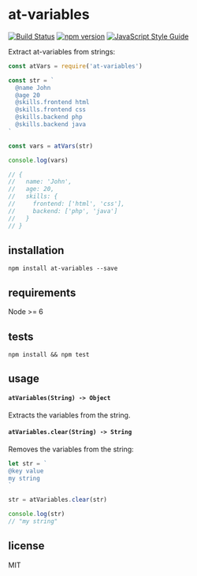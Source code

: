 # at-variables

[![Build Status](https://travis-ci.org/gsantiago/at-variables.svg?branch=master)](https://travis-ci.org/gsantiago/at-variables)
[![npm version](https://badge.fury.io/js/at-variables.svg)](http://badge.fury.io/js/at-variables)
[![JavaScript Style Guide](https://img.shields.io/badge/code%20style-standard-brightgreen.svg)](http://standardjs.com/)

Extract at-variables from strings:

```js
const atVars = require('at-variables')

const str = `
  @name John
  @age 20
  @skills.frontend html
  @skills.frontend css
  @skills.backend php
  @skills.backend java
`

const vars = atVars(str)

console.log(vars)

// {
//   name: 'John',
//   age: 20,
//   skills: {
//     frontend: ['html', 'css'],
//     backend: ['php', 'java']
//   }
// }
```

## installation

`npm install at-variables --save`

## requirements

Node >= 6

## tests

`npm install && npm test`

## usage

#### `atVariables(String) -> Object`

Extracts the variables from the string.

#### `atVariables.clear(String) -> String`

Removes the variables from the string:

```js
let str = `
@key value
my string
`

str = atVariables.clear(str)

console.log(str)
// "my string"
```

## license

MIT
